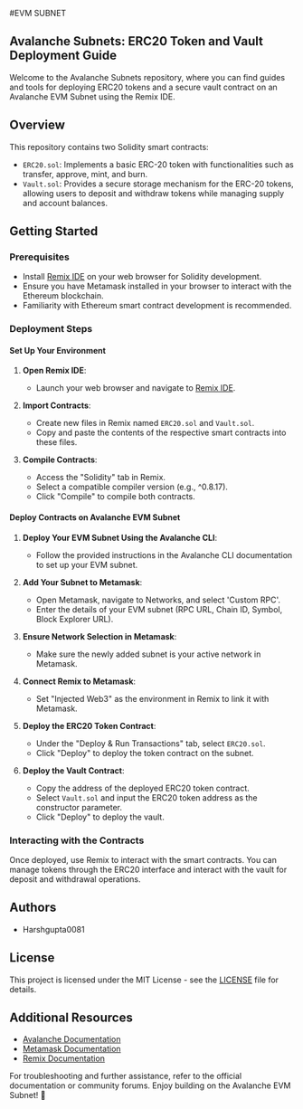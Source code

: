 #EVM SUBNET

## Avalanche Subnets: ERC20 Token and Vault Deployment Guide

Welcome to the Avalanche Subnets repository, where you can find guides and tools for deploying ERC20 tokens and a secure vault contract on an Avalanche EVM Subnet using the Remix IDE.

## Overview

This repository contains two Solidity smart contracts:
- `ERC20.sol`: Implements a basic ERC-20 token with functionalities such as transfer, approve, mint, and burn.
- `Vault.sol`: Provides a secure storage mechanism for the ERC-20 tokens, allowing users to deposit and withdraw tokens while managing supply and account balances.

## Getting Started

### Prerequisites

- Install [Remix IDE](https://remix.ethereum.org) on your web browser for Solidity development.
- Ensure you have Metamask installed in your browser to interact with the Ethereum blockchain.
- Familiarity with Ethereum smart contract development is recommended.

### Deployment Steps

#### Set Up Your Environment

1. **Open Remix IDE**:
   - Launch your web browser and navigate to [Remix IDE](https://remix.ethereum.org).

2. **Import Contracts**:
   - Create new files in Remix named `ERC20.sol` and `Vault.sol`.
   - Copy and paste the contents of the respective smart contracts into these files.

3. **Compile Contracts**:
   - Access the "Solidity" tab in Remix.
   - Select a compatible compiler version (e.g., ^0.8.17).
   - Click "Compile" to compile both contracts.

#### Deploy Contracts on Avalanche EVM Subnet

1. **Deploy Your EVM Subnet Using the Avalanche CLI**:
   - Follow the provided instructions in the Avalanche CLI documentation to set up your EVM subnet.

2. **Add Your Subnet to Metamask**:
   - Open Metamask, navigate to Networks, and select 'Custom RPC'.
   - Enter the details of your EVM subnet (RPC URL, Chain ID, Symbol, Block Explorer URL).

3. **Ensure Network Selection in Metamask**:
   - Make sure the newly added subnet is your active network in Metamask.

4. **Connect Remix to Metamask**:
   - Set "Injected Web3" as the environment in Remix to link it with Metamask.

5. **Deploy the ERC20 Token Contract**:
   - Under the "Deploy & Run Transactions" tab, select `ERC20.sol`.
   - Click "Deploy" to deploy the token contract on the subnet.

6. **Deploy the Vault Contract**:
   - Copy the address of the deployed ERC20 token contract.
   - Select `Vault.sol` and input the ERC20 token address as the constructor parameter.
   - Click "Deploy" to deploy the vault.

### Interacting with the Contracts

Once deployed, use Remix to interact with the smart contracts. You can manage tokens through the ERC20 interface and interact with the vault for deposit and withdrawal operations.

## Authors

- Harshgupta0081

## License

This project is licensed under the MIT License - see the [LICENSE](LICENSE) file for details.

## Additional Resources

- [Avalanche Documentation](https://docs.avax.network/)
- [Metamask Documentation](https://docs.metamask.io/)
- [Remix Documentation](https://docs.remix.ethereum.org/)

For troubleshooting and further assistance, refer to the official documentation or community forums. Enjoy building on the Avalanche EVM Subnet! 🚀
